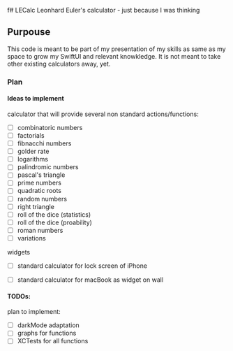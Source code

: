 f# LECalc
Leonhard Euler's calculator - just because I was thinking 

## Purpouse 
This code is meant to be part of my presentation of my skills as same as my space to grow my SwiftUI and relevant knowkledge. It is not meant to take other existing calculators away, yet.

### Plan 

#### Ideas to implement

calculator that will provide several non standard actions/functions: 
- [ ] combinatoric numbers
- [ ] factorials
- [ ] fibnacchi numbers 
- [ ] golder rate
- [ ] logarithms
- [ ] palindromic numbers
- [ ] pascal's triangle
- [ ] prime numbers
- [ ] quadratic roots
- [ ] random numbers
- [ ] right triangle
- [ ] roll of the dice (statistics)
- [ ] roll of the dice (proability)
- [ ] roman numbers
- [ ] variations

widgets 
- [ ] standard calculator for lock screen of iPhone
- [ ] standard calculator for macBook as widget on wall  


#### TODOs: 

plan to implement: 
- [ ] darkMode adaptation
- [ ] graphs for functions 
- [ ] XCTests for all functions